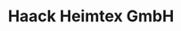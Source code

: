 ---
title: "Haack Heimtex GmbH"
url: /neustadt-in-holstein/haack-heimtex-gmbh/
shop: Raumausstattung
---